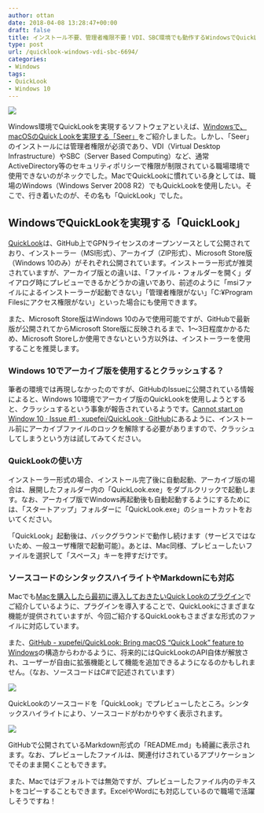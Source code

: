 ```yaml
---
author: ottan
date: 2018-04-08 13:28:47+00:00
draft: false
title: インストール不要、管理者権限不要！VDI、SBC環境でも動作するWindowsでQuickLookを実現する「QuickLook」
type: post
url: /quicklook-windows-vdi-sbc-6694/
categories:
- Windows
tags:
- QuickLook
- Windows 10
---
```


![](/images/2018/04/180408-5aca13741dea3.jpg)






Windows環境でQuickLookを実現するソフトウェアといえば、[Windowsで、macOSのQuick Lookを実現する「Seer」](https://ottan.xyz/windows-osx-like-quick-look-seer-3780/)をご紹介しました。しかし、「Seer」のインストールには管理者権限が必須であり、VDI（Virtual Desktop Infrastructure）やSBC（Server Based Computing）など、通常ActiveDirectory等のセキュリティポリシーで権限が制限されている職場環境で使用できないのがネックでした。MacでQuickLookに慣れている身としては、職場のWindows（Windows Server 2008 R2）でもQuickLookを使用したい。そこで、行き着いたのが、その名も「QuickLook」でした。





## WindowsでQuickLookを実現する「QuickLook」





[QuickLook](http://pooi.moe/QuickLook/)は、GitHub上でGPNライセンスのオープンソースとして公開されており、インストーラー（MSI形式）、アーカイブ（ZIP形式）、Microsoft Store版（Windows 10のみ）がそれぞれ公開されています。インストーラー形式が推奨されていますが、アーカイブ版との違いは、「ファイル・フォルダーを開く」ダイアログ時にプレビューできるかどうかの違いであり、前述のように「msiファイルによるインストーラーが起動できない」「管理者権限がない」「C:¥Program Filesにアクセス権限がない」といった場合にも使用できます。





また、Microsoft Store版はWindows 10のみで使用可能ですが、GitHubで最新版が公開されてからMicrosoft Store版に反映されるまで、1〜3日程度かかるため、Microsoft Storeしか使用できないという方以外は、インストーラーを使用することを推奨します。





### Windows 10でアーカイブ版を使用するとクラッシュする？





筆者の環境では再現しなかったのですが、GitHubのIssueに公開されている情報によると、Windows 10環境でアーカイブ版のQuickLookを使用しようとすると、クラッシュするという事象が報告されているようです。[Cannot start on Window 10 · Issue #1 · xupefei/QuickLook · GitHub](https://github.com/xupefei/QuickLook/issues/1)にあるように、インストール前にアーカイブファイルのロックを解除する必要がありますので、クラッシュしてしまうという方は試してみてください。





### QuickLookの使い方





インストーラー形式の場合、インストール完了後に自動起動、アーカイブ版の場合は、展開したフォルダー内の「QuickLook.exe」をダブルクリックで起動します。なお、アーカイブ版でWindows再起動後も自動起動するようにするためには、「スタートアップ」フォルダーに「QuickLook.exe」のショートカットをおいてください。





「QuickLook」起動後は、バックグラウンドで動作し続けます（サービスではないため、一般ユーザ権限で起動可能）。あとは、Mac同様、プレビューしたいファイルを選択して「スペース」キーを押すだけです。





### ソースコードのシンタックスハイライトやMarkdownにも対応





Macでも[Macを購入したら最初に導入しておきたいQuick Lookのプラグイン](https://ottan.xyz/quick-look-plugin-78/)でご紹介しているように、プラグインを導入することで、QuickLookにさまざまな機能が提供されていますが、今回ご紹介するQuickLookもさまざまな形式のファイルに対応しています。





また、[GitHub - xupefei/QuickLook: Bring macOS “Quick Look” feature to Windows](https://github.com/xupefei/QuickLook)の構造からわかるように、将来的にはQuickLookのAPI自体が解放され、ユーザーが自由に拡張機能として機能を追加できるようになるのかもしれません。（なお、ソースコードはC#で記述されています）





![](/images/2018/04/180408-5aca137ce94f1.png)






QuickLookのソースコードを「QuickLook」でプレビューしたところ。シンタックスハイライトにより、ソースコードがわかりやすく表示されます。





![](/images/2018/04/180408-5aca1385250c3.png)






GitHubで公開されているMarkdown形式の「README.md」も綺麗に表示されます。なお、プレビューしたファイルは、関連付けされているアプリケーションでそのまま開くこともできます。





また、Macではデフォルトでは無効ですが、プレビューしたファイル内のテキストをコピーすることもできます。ExcelやWordにも対応しているので職場で活躍しそうですね！
